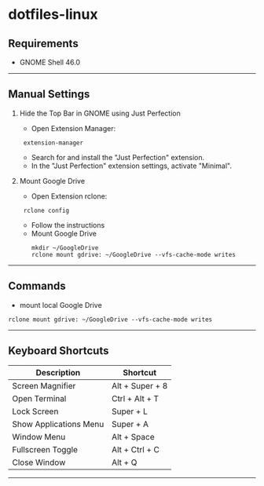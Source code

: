 # dotfiles-linux

## Requirements
- GNOME Shell 46.0
___

## Manual Settings

1. Hide the Top Bar in GNOME using Just Perfection

   - Open Extension Manager:
   ```commandline
    extension-manager
   ```

   - Search for and install the "Just Perfection" extension.
   - In the "Just Perfection" extension settings, activate "Minimal".

2. Mount Google Drive
   - Open Extension rclone:
   ```commandline
    rclone config
    ```
   - Follow the instructions 
   - Mount Google Drive
     ```commandline
     mkdir ~/GoogleDrive
     rclone mount gdrive: ~/GoogleDrive --vfs-cache-mode writes
     ```
___
## Commands

- mount local Google Drive
```commandline
rclone mount gdrive: ~/GoogleDrive --vfs-cache-mode writes
```
___
## Keyboard Shortcuts

| **Description**        | **Shortcut**    |
|------------------------|-----------------|
| Screen Magnifier       | Alt + Super + 8 |
| Open Terminal          | Ctrl + Alt + T  |
| Lock Screen            | Super + L       |
| Show Applications Menu | Super + A       |
| Window Menu            | Alt + Space     |
| Fullscreen Toggle      | Alt + Ctrl + C  |
| Close Window           | Alt + Q         |
___
